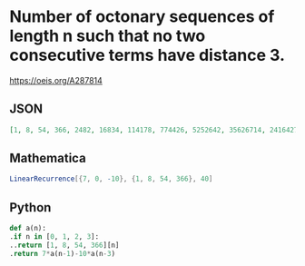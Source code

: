 # Number of octonary sequences of length n such that no two consecutive terms have distance 3\.
https://oeis.org/A287814
## JSON
```JSON
[1, 8, 54, 366, 2482, 16834, 114178, 774426, 5252642, 35626714, 241642738, 1638972746, 11116542082, 75399367194, 511405842898, 3468675479466, 23526734684322, 159573084361274, 1082324835734258, 7341006503296586, 49791314679463362, 337715954398900954]
```
## Mathematica
```Mathematica
LinearRecurrence[{7, 0, -10}, {1, 8, 54, 366}, 40]
```
## Python
```Python
def a(n):
.if n in [0, 1, 2, 3]:
..return [1, 8, 54, 366][n]
.return 7*a(n-1)-10*a(n-3)
```
